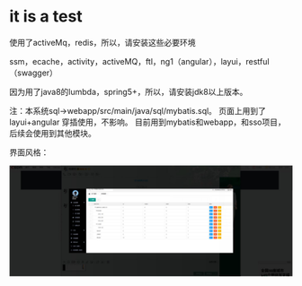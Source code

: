 # it is a test

使用了activeMq，redis，所以，请安装这些必要环境

ssm，ecache，activity，activeMQ，ftl，ng1（angular），layui，restful（swagger）

因为用了java8的lumbda，spring5+，所以，请安装jdk8以上版本。

注：本系统sql->webapp/src/main/java/sql/mybatis.sql。
页面上用到了layui+angular 穿插使用，不影响。
目前用到mybatis和webapp，和sso项目，后续会使用到其他模块。

界面风格：

![image](https://github.com/1969308600/xwQ/blob/master/mavenProject/my-webapp/src/main/java/sql/%E6%BC%94%E7%A4%BA.jpg)
